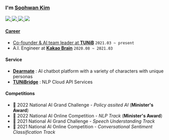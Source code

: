 ### I'm [Soohwan Kim](https://sooftware.io/resume)  

<a href="https://www.facebook.com/sooftware95/"><img src="https://img.shields.io/badge/facebook-000000?&logo=facebook&logoColor=white">
<a href="https://www.linkedin.com/in/Soo-hwan/"><img src="https://img.shields.io/badge/linkedin-000000?&logo=linkedin&logoColor=white">
<a href="https://sooftware.io"><img src="https://img.shields.io/badge/blog-000000?&logo=bloglovin&logoColor=white">
<a href="https://sooftware.io/resume"><img src="https://img.shields.io/badge/résumé-000000?&logo=awesomelists&logoColor=white">
  
#### Career

- Co-founder & AI team leader at [**TUNiB**](https://www.tunib.ai/) `2021.03 ~ present`
- A.I. Engineer at [**Kakao Brain**](https://www.kakaobrain.com/) `2020.08 ~ 2021.03`

#### Service

- [**Dearmate**](https://dearmate.ai/) : AI chatbot platform with a variety of characters with unique personas
- [**TUNiBridge**](https://tunibridge.ai/) : NLP Cloud API Services

#### Competitions

- 🥉 2022 National AI Grand Challenge - *Policy assited AI* (**Minister's Award**)
- 🥇 2022 National AI Online Competition - *NLP Track* (**Minister's Award**)
- 🥉 2021 National AI Grand Challenge - *Speech Understanding Track*
- 🥇 2021 National AI Online Competition - *Conversational Sentiment Classification Track*

